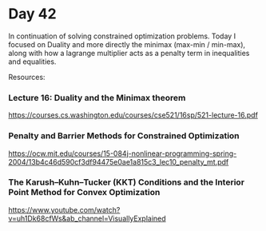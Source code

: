 # Day 42
In continuation of solving constrained optimization problems. Today I focused on Duality and more directly the minimax (max-min / min-max), along with how a lagrange multiplier acts as a penalty term in inequalities and equalities. 

Resources: 

### Lecture 16: Duality and the Minimax theorem

https://courses.cs.washington.edu/courses/cse521/16sp/521-lecture-16.pdf

### Penalty and Barrier Methods for Constrained Optimization

https://ocw.mit.edu/courses/15-084j-nonlinear-programming-spring-2004/13b4c46d590cf3df94475e0ae1a815c3_lec10_penalty_mt.pdf

### The Karush–Kuhn–Tucker (KKT) Conditions and the Interior Point Method for Convex Optimization 

https://www.youtube.com/watch?v=uh1Dk68cfWs&ab_channel=VisuallyExplained
